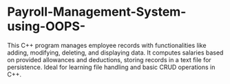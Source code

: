 # Payroll-Management-System-using-OOPS-
This C++ program manages employee records with functionalities like adding, modifying, deleting, and displaying data. It computes salaries based on provided allowances and deductions, storing records in a text file for persistence. Ideal for learning file handling and basic CRUD operations in C++.
